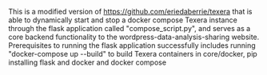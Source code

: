 ﻿This is a modified version of https://github.com/eriedaberrie/texera that is able to dynamically start and stop a docker compose Texera instance through the flask application called "compose_script.py", and serves as a core backend functionality to the wordpress-data-analysis-sharing website.                                                      Prerequisites to running the flask application successfully includes running "docker-compose up --build" to build Texera containers in core/docker, pip installing flask and docker and docker compose
